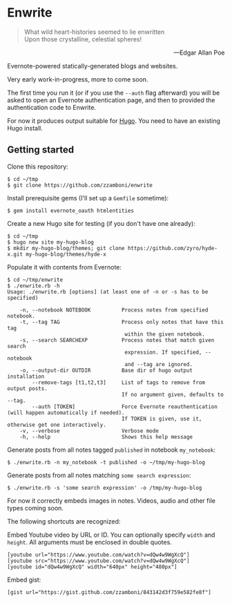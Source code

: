 # Enwrite

> What wild heart-histories seemed to lie enwritten<br/>
> Upon those crystalline, celestial spheres!
<p align="right">&mdash;Edgar Allan Poe</p>

Evernote-powered statically-generated blogs and websites.

Very early work-in-progress, more to come soon.

The first time you run it (or if you use the `--auth` flag afterward)
you will be asked to open an Evernote authentication page, and then to
provided the authentication code to Enwrite.

For now it produces output suitable for [Hugo](http://gohugo.io). You
need to have an existing Hugo install.

## Getting started

Clone this repository:

    $ cd ~/tmp
    $ git clone https://github.com/zzamboni/enwrite

Install prerequisite gems (I'll set up a `Gemfile` sometime):

    $ gem install evernote_oauth htmlentities

Create a new Hugo site for testing (if you don't have one already):

    $ cd ~/tmp
    $ hugo new site my-hugo-blog
    $ mkdir my-hugo-blog/themes; git clone https://github.com/zyro/hyde-x.git my-hugo-blog/themes/hyde-x

Populate it with contents from Evernote:

    $ cd ~/tmp/enwrite
    $ ./enwrite.rb -h
    Usage: ./enwrite.rb [options] (at least one of -n or -s has to be specified)
    
        -n, --notebook NOTEBOOK          Process notes from specified notebook.
        -t, --tag TAG                    Process only notes that have this tag
                                          within the given notebook.
        -s, --search SEARCHEXP           Process notes that match given search
                                          expression. If specified, --notebook
                                          and --tag are ignored.
        -o, --output-dir OUTDIR          Base dir of hugo output installation
            --remove-tags [t1,t2,t3]     List of tags to remove from output posts.
                                         If no argument given, defaults to --tag.
            --auth [TOKEN]               Force Evernote reauthentication (will happen automatically if needed).
                                         If TOKEN is given, use it, otherwise get one interactively.
        -v, --verbose                    Verbose mode
        -h, --help                       Shows this help message

Generate posts from all notes tagged `published` in notebook
`my_notebook`:

    $ ./enwrite.rb -n my_notebook -t published -o ~/tmp/my-hugo-blog

Generate posts from all notes matching `some search expression`:

    $ ./enwrite.rb -s 'some search expression' -o /tmp/my-hugo-blog

For now it correctly embeds images in notes. Videos, audio and other
file types coming soon.

The following shortcuts are recognized:

Embed Youtube video by URL or ID. You can optionally specify `width`
and `height`. All arguments must be enclosed in double quotes.

    [youtube url="https://www.youtube.com/watch?v=dQw4w9WgXcQ"]
    [youtube src="https://www.youtube.com/watch?v=dQw4w9WgXcQ"]
    [youtube id="dQw4w9WgXcQ" width="640px" height="480px"]

Embed gist:

    [gist url="https://gist.github.com/zzamboni/843142d3f759e582fe8f"]
